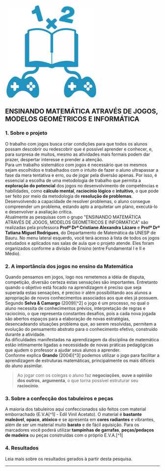![ENSINANDO MATEMÁTICA ATRAVÉS DE JOGOS, MODELOS GEOMÉTRICOS E INFORMÁTICA](/imagens/logo-cover.png   "ENSINANDO MATEMÁTICA")</div>  

## ENSINANDO MATEMÁTICA ATRAVÉS DE JOGOS, MODELOS GEOMÉTRICOS E INFORMÁTICA
### 1.  Sobre o projeto  

O trabalho com jogos busca criar condições para que todos os alunos possam descobrir ou redescobrir que é possível aprender e conhecer, e, para surpresa de muitos, mesmo as atividades mais formais podem dar prazer, despertar interesse e prender a atenção.  
Para um trabalho sistemático com jogos é necessário que os mesmos sejam escolhidos e trabalhados com o intuito de fazer o aluno ultrapassar a fase da mera tentativa e erro, ou de jogar pela diversão apenas. Por isso, é essencial a escolha de uma metodologia de trabalho que permita a **exploração do potencial** dos jogos no desenvolvimento de competências e habilidades, como **cálculo mental**, **raciocínio lógico** e **intuitivo**, o que pode ser feito por meio da metodologia de **resolução de problemas**.  
Desenvolvendo a capacidade de resolver problemas, o aluno consegue compreender um problema, estando apto a arquitetar um plano, executá-lo e desenvolver a avaliação crítica.  
Atualmente as pesquisas com o grupo "ENSINANDO MATEMÁTICA ATRAVÉS DE JOGOS, MODELOS GEOMÉTRICOS E INFORMÁTICA" são realizadas pela professora **Profª Drª Cristiane Alexandra Lázaro** e **Profª Drª Tatiana Miguel Rodrigues**, do Departamento de Matemática da UNESP de Bauru.
No menu lateral esquerdo, você terá acesso à lista de todos os jogos estudados e aplicados nas salas de aula que o projeto atende. Eles foram organizados conforme a divisão de Ensino (entre Fundamental I e II e Médio).

### 2.  A importância dos jogos no ensino da Matemática
Quando pensamos em jogos, logo nos remetemos a idéia de disputa, competição, diversão certeza estas sensações são importantes. Entretanto quando o objetivo está focado na aprendizagem é preciso que seja superada estas sensações, é preciso ir além possibilitando aos alunos a apropriação de novos conhecimentos associados aos que eles já possuem.  
Segundo **Selva & Camargo** (2009)[^2] o jogo é um processo, no qual o aluno necessita de conhecimentos prévios, interpretação de regras e raciocínio, o que representa constantes desafios, pois a cada nova jogada são abertos espaços para a elaboração de novas estratégias, desencadeando situações problema que, ao serem resolvidas, permitem a evolução do pensamento abstrato para o conhecimento efetivo, construído durante a atividade.  
As dificuldades manifestadas na aprendizagem da disciplina de matemática estão intimamente ligadas a necessidade de novas práticas pedagógicas que ajudem o professor a ajudar seus alunos a aprender.  
Conforme explica **Grando** (2004)[^3] podemos utilizar o jogo para facilitar a aprendizagem de estruturas matemáticas, principalmente os mais difíceis do aluno assimilar.  

> Ao jogar com os colegas o aluno faz **negociações**, **ouve a opinião dos outros**, **argumenta**, o que torna possível estruturar seu **raciocínio**.  

### 3.  Sobre a confecção dos tabuleiros e peças  
A maioria dos tabuleiros aqui confeccionados são feitos com material emborrachado (E.V.A[^1] - Edil Vinil Acetato). O material é **bastante maleável**, **opaco**, **atóxico** e se apresenta em **cores radiantes** e vibrantes, além de ser um material muito **barato** e de fácil aquisição.
Para os marcadores você poderá utilizar **tampinhas de garrafas**, **peças/pedaços de madeira** ou peças construídas com o próprio E.V.A.[^1]

### 4.  Resultados  
Leia mais sobre os resultados gerados à partir desta pesquisa.  

---
